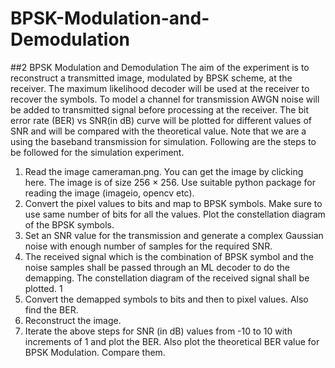 # BPSK-Modulation-and-Demodulation

##2 BPSK Modulation and Demodulation
The aim of the experiment is to reconstruct a transmitted image, modulated by BPSK scheme, at
the receiver. The maximum likelihood decoder will be used at the receiver to recover the symbols. To
model a channel for transmission AWGN noise will be added to transmitted signal before processing
at the receiver. The bit error rate (BER) vs SNR(in dB) curve will be plotted for different values
of SNR and will be compared with the theoretical value. Note that we are a using the baseband
transmission for simulation.
Following are the steps to be followed for the simulation experiment.
1. Read the image cameraman.png. You can get the image by clicking here. The image is of size
256 × 256. Use suitable python package for reading the image (imageio, opencv etc).
2. Convert the pixel values to bits and map to BPSK symbols. Make sure to use same number
of bits for all the values. Plot the constellation diagram of the BPSK symbols.
3. Set an SNR value for the transmission and generate a complex Gaussian noise with enough
number of samples for the required SNR.
4. The received signal which is the combination of BPSK symbol and the noise samples shall
be passed through an ML decoder to do the demapping. The constellation diagram of the
received signal shall be plotted.
1
5. Convert the demapped symbols to bits and then to pixel values. Also find the BER.
6. Reconstruct the image.
7. Iterate the above steps for SNR (in dB) values from -10 to 10 with increments of 1 and plot
the BER. Also plot the theoretical BER value for BPSK Modulation. Compare them.
